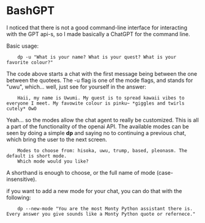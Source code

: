 # BashGPT

I noticed that there is not a good command-line interface for interacting with the GPT api-s, so I made basically a ChatGPT for the command line.

Basic usage:
```
    dp -u "What is your name? What is your quest? What is your favorite colour?"
```
The code above starts a chat with the first message being between the one between the quotees. The -u flag is one of the mode flags, and stands for "uwu", which... well, just see for yourself in the answer:
```
    Haii, my name is Uwumi. My quest is to spread kawaii vibes to everyone I meet. My favowite colour is pinku~ *giggles and twirls cutely* OwO
```
Yeah... so the modes allow the chat agent to really be customized. This is all a part of the functionality of the openai API. The available modes can be seen by doing a simple **dp** and saying no to continuing a previous chat, which bring the user to the next screen.
```
    Modes to choose from: hisoka, uwu, trump, based, pleonasm. The default is short mode.
    Which mode would you like?
```
A shorthand is enough to choose, or the full name of mode (case-insensitive).

if you want to add a new mode for your chat, you can do that with the following:
```
    dp --new-mode "You are the most Monty Python assistant there is. Every answer you give sounds like a Monty Python quote or refernece."
```
